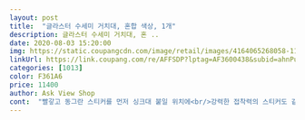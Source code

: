```yaml
---
layout: post 
title:  "글라스터 수세미 거치대, 혼합 색상, 1개" 
description: 글라스터 수세미 거치대, 혼 ..
date: 2020-08-03 15:20:00 
img: https://static.coupangcdn.com/image/retail/images/4164065268058-1124747d-500a-4d2d-812f-d4f5544d1a06.jpg 
linkUrl: https://link.coupang.com/re/AFFSDP?lptag=AF3600438&subid=ahnPublicAsk&pageKey=1316442903&itemId=2335435013&vendorItemId=70332074367&traceid=V0-113-cfe5608ec2c5c0b5 
categories: [1013] 
color: F361A6 
price: 11400 
author: Ask View Shop 
cont:  "빨갛고 동그란 스티커를 먼저 싱크대 붙일 위치에<br/>강력한 접착력의 스티커도 같이 오는데요.<br/><br/>거치대 걸수있는 곳이 없는 원룸이나 오피스텔에<br/>거치대를 사용하였는데<br/>곰팡이도 슬고 해서<br/>그래서 함께 들어있는 접착 스티커를<br/>그리고 개수개가 일자로 넓은 공간이거나.<br/> 개수대 위쪽 벽에 붙이실 경우<br/>글라스터 제품 몇가지 써봐서 느낌 아니까 글라스터로 검색하게 되네요.<br/><br/>기억자로 설치하거나 일자로 설치할 수 있게 360도 돌아가는 저 부위를 뭐라하죠? ^^<br/>기존에 흡착판으로만 되어있는<br/>꿈쩍도 하지 않네요<br/>너무 잘 떨어지고<br/>너무 좋습니다.<br/> 추천드려요!!<br/>다른 분 후기 보고 너무 작을까 염려 했는데요<br/>다시 쓰레기통 뒤졌습니다 ㅋㅋ<br/>두어달에 한번씩 글라스터 검색하는거 같아요.<br/><br/>딱이예요 작긴한데 수세미넣는덴 문제 없어요<br/>맘에 들었습니다.<br/><br/>매끌매끌한 곳이 아니면 흡착판 만으로는 좀 어려워요.<br/><br/>매달 신상품이 쏟아졌으면 하는 바램까지도<br/>모서리에 부착하실라면 둥근면이 벽에 닿게 설치 하시면 되겠어요.<br/><br/>뭐 새로운거 없나 나한테 필요한 제품이 또 없나<br/>받자마자 너무 심플하고 깔끔해서<br/>부착도 잘 되어서 너무 마음에 들어요<br/>붙이세요!! 그리고 난 다음에<br/>빨간색 동그란 스티커가 붙어있어요!<br/>사실 안쳐다본지 오래네요.<br/>.<br/> 검색도 안하죠 뭐.<br/><br/>새로 구입하였습니다.<br/><br/>색깔이 변하고 물떼가 껴서 버리고 사고 버리고 사기를 반복하다<br/>설명서를  아무리 봐도 모르겠더라구요<br/>설명서보고 빨간 스티커가 있길래 이게뭐지 하고<br/>설치이미지 추가로 또 올릴게요.<br/><br/>세제를 같이 넣을 크기는 아니에요.<br/><br/>손으로 당겨도 떨어지지 않고<br/>수고하세요<br/>수세미 어차피 하나 넣을꺼라 너무 커도 자리도 좋은데 좀 곤란할 거 같기도 하고요.<br/><br/>수세미를 넣는 용도로만 사용하셔야 할 듯 해요<br/>스텐이라 관리하기가 너무 수월하겠어요.<br/><br/>실리콘으로 된 수세미대를 사용했었는데요.<br/><br/>심플하고<br/>싱크대 한쪽 구석에 자리차지 하지 않아서<br/>싱크대라서 같이 동봉해 주시는 보조패드(빨간스티커) 먼저 붙이고 설치할라고요<br/>싱크대에 붙여봤는데요<br/>아 제품 애기 해야죠.<br/><br/>아무튼 기발하네요.<br/><br/>아이디어 상품인거 같아요<br/>아주 강력합니다.<br/><br/>아참 생각난김에 오늘 수세미도 하나 구매하러 가야겠습니다.<br/> ㅎㅎ<br/>안 붙는다고 하시는분들 꼭 한번 해보세요!!!<br/>엄지엄지 척! 엄지엄지 척!<br/>오늘 사무실에서 받은거라 실제 부착 사진은 없지만<br/>이제 더이상 구매하지 않아도 될거같아요.<br/> 푸훕<br/>이제 정착 할 수 있을 듯 합니다.<br/><br/>일단 녹은 잘 슬지 않을듯 한<br/>자가다 꿍 자다가 꿍 떨어지기를 자주 해서 흡착 제품은 처다보기가 좀 싫어졌거든요.<br/><br/>저 같은분 많으실텐데 포장지에 보시면<br/>저 같은분들 많으실까봐 씁니다<br/>저는 기억자로 설치 할거고요<br/>저는 처음에 이게 왜 필요하지? 했는데<br/>저도 이렇게 모서리에 설치하려고요.<br/><br/>저렴한 가격에<br/>전 이거 못보고 쓰레기통에 그대로 버려버림 ㅠㅠ<br/>제품이네요<br/>조금 힘을 받는다 싶으면 뚝!!<br/>처음에는 안 붙어서 내가 쓰레기를 샀구나 싶었는데<br/>탄탄하게 잘 붙습니다<br/>편편한 면이 벽에 붙게 해서 부착 하시면 사용하기 편리할 듯 합니다.<br/><br/>포장 뒷면 설명서 사진대로 순서대로 붙이시면<br/>한쪽면은 둥글고 한쪽 면은 평면이에요.<br/><br/>흡착제품들에 하도 디어서<br/>흡착판에 붙인 뒤<br/>흡착판이 싱크대에서는 잘 떨어지더라구요.<br/><br/>" 
---
```

